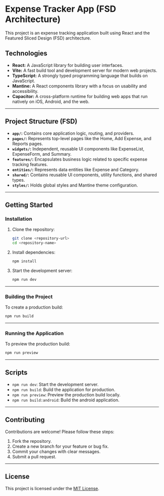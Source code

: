 # Expense Tracker App (FSD Architecture)

This project is an expense tracking application built using React and the Featured Sliced Design (FSD) architecture.

## Technologies

- **React:** A JavaScript library for building user interfaces.
- **Vite:** A fast build tool and development server for modern web projects.
- **TypeScript:** A strongly typed programming language that builds on JavaScript.
- **Mantine:** A React components library with a focus on usability and accessibility.
- **Capacitor:** A cross-platform runtime for building web apps that run natively on iOS, Android, and the web.

---

## Project Structure (FSD)

- **`app/`:** Contains core application logic, routing, and providers.
- **`pages/`:** Represents top-level pages like the Home, Add Expense, and Reports pages.
- **`widgets/`:** Independent, reusable UI components like ExpenseList, ExpenseForm, and Summary.
- **`features/`:** Encapsulates business logic related to specific expense tracking features.
- **`entities/`:** Represents data entities like Expense and Category.
- **`shared/`:** Contains reusable UI components, utility functions, and shared types.
- **`styles/`:** Holds global styles and Mantine theme configuration.

---

## **Getting Started**

### **Installation**

1. Clone the repository:
   ```bash
   git clone <repository-url>
   cd <repository-name>
   ```
2. Install dependencies:
   ```bash
   npm install
   ```
3. Start the development server:
   ```bash
   npm run dev
   ```

---

### **Building the Project**

To create a production build:

```bash
npm run build
```

---

### **Running the Application**

To preview the production build:

```bash
npm run preview
```

---

## **Scripts**

- `npm run dev`: Start the development server.
- `npm run build`: Build the application for production.
- `npm run preview`: Preview the production build locally.
- `npm run build:android`: Build the android application.

---

## **Contributing**

Contributions are welcome! Please follow these steps:

1. Fork the repository.
2. Create a new branch for your feature or bug fix.
3. Commit your changes with clear messages.
4. Submit a pull request.

---

## **License**

This project is licensed under the [MIT License](./LICENSE).

